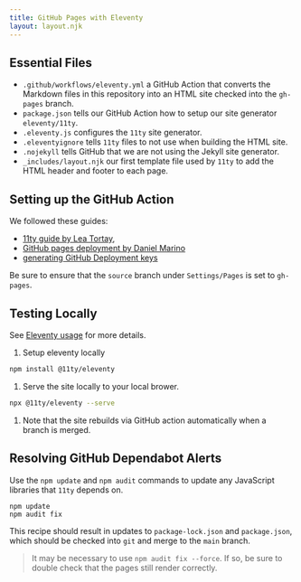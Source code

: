 ```yaml
---
title: GitHub Pages with Eleventy
layout: layout.njk
---
```


## Essential Files

- `.github/workflows/eleventy.yml` a GitHub Action that converts the Markdown files in this repository into an HTML site checked into the `gh-pages` branch.
- `package.json` tells our GitHub Action how to setup our site generator `eleventy/11ty`.
- `.eleventy.js` configures the `11ty` site generator.
- `.eleventyignore` tells `11ty` files to not use when building the HTML site.
- `.nojekyll` tells GitHub that we are not using the Jekyll site generator.
- `_includes/layout.njk` our first template file used by `11ty` to add the HTML header and footer to each page.

## Setting up the GitHub Action

We followed these guides:

- [11ty guide by Lea Tortay](https://www.linkedin.com/pulse/eleventy-github-pages-lea-tortay/),
- [GitHub pages deployment by Daniel Marino](https://iamdanielmarino.com/posts/deploying-my-eleventy-site-to-github-pages/)
- [generating GitHub Deployment keys](https://github.com/marketplace/actions/github-pages-action#%EF%B8%8F-create-ssh-deploy-key)

Be sure to ensure that the `source` branch under `Settings/Pages` is set to `gh-pages`.

## Testing Locally

See [Eleventy usage][2] for more details.

[2]: https://www.11ty.dev/docs/usage/

1. Setup eleventy locally

```sh
npm install @11ty/eleventy
```

1. Serve the site locally to your local brower.

```sh
npx @11ty/eleventy --serve
```

1. Note that the site rebuilds via GitHub action automatically when a branch is merged.

## Resolving GitHub Dependabot Alerts

Use the `npm update` and `npm audit` commands to update any JavaScript libraries
that `11ty` depends on.

```shell
npm update
npm audit fix
```

This recipe should result in updates to `package-lock.json` and `package.json`,
which should be checked into `git` and merge to the `main` branch.

> It may be necessary to use `npm audit fix --force`. If so, be sure to double
> check that the pages still render correctly.
